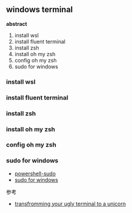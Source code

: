 ## windows terminal	

**abstract**

1. install wsl
2. install fluent terminal
3. install zsh
4. install oh my zsh
5. config oh my zsh
6. sudo for windows

### install wsl

### install fluent terminal

### install zsh

### install oh my zsh

### config oh my zsh

### sudo for windows

- [powershell-sudo](https://superuser.com/questions/42537/is-there-any-sudo-command-for-windows)
- [sudo for windows](http://blog.lukesampson.com/sudo-for-windows)

参考

- [transfromming your ugly terminal to a unicorn](https://medium.com/@blurdylan/transforming-your-ugly-terminal-to-a-unicorn-b83f315a36d1)



